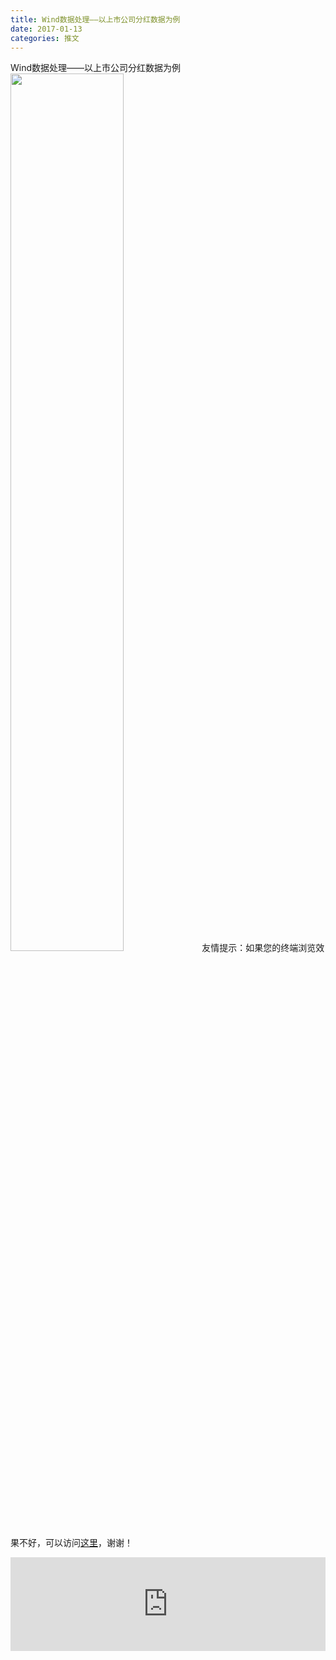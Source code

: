 ```yaml
---
title: Wind数据处理——以上市公司分红数据为例
date: 2017-01-13
categories: 推文
---
```

Wind数据处理——以上市公司分红数据为例
<img src="http://mmbiz.qpic.cn/mmbiz_jpg/ACviaWTBFxhYQJTVUqD2d9LYeVK5DytuKlG2nkoUeQz9w84crUuxI1E5HTIRzgia3hsTmZ4xlxYDVtkR37ITuiaSg/0?wx_fmt=jpeg" style="width: 60%; height: auto;"/><!--more-->
友情提示：如果您的终端浏览效果不好，可以访问[这里](https://stata-club.github.io/stata_article/2017-01-13.html)，谢谢！
<iframe src="https://stata-club.github.io/stata_article/2017-01-13.html" id="iframepage" frameborder="0" scrolling="no" marginheight="0" marginwidth="0" width="100%" onLoad="iFrameHeight()"></iframe>
<script type="text/javascript" language="javascript">
function iFrameHeight() {
var ifm= document.getElementById("iframepage");
var subWeb = document.frames ? document.frames["iframepage"].document : ifm.contentDocument;   
if(ifm != null && subWeb != null) {
 ifm.height = subWeb.body.scrollHeight;
} 
} 
</script> 
